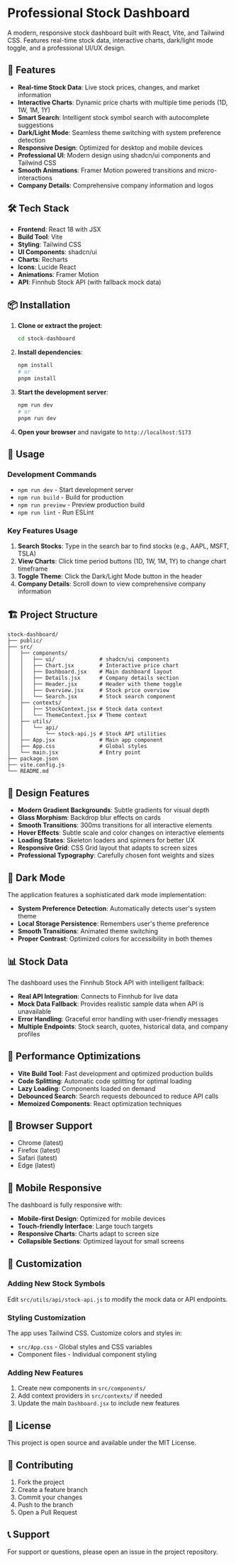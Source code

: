 # Professional Stock Dashboard

A modern, responsive stock dashboard built with React, Vite, and Tailwind CSS. Features real-time stock data, interactive charts, dark/light mode toggle, and a professional UI/UX design.

## 🚀 Features

- **Real-time Stock Data**: Live stock prices, changes, and market information
- **Interactive Charts**: Dynamic price charts with multiple time periods (1D, 1W, 1M, 1Y)
- **Smart Search**: Intelligent stock symbol search with autocomplete suggestions
- **Dark/Light Mode**: Seamless theme switching with system preference detection
- **Responsive Design**: Optimized for desktop and mobile devices
- **Professional UI**: Modern design using shadcn/ui components and Tailwind CSS
- **Smooth Animations**: Framer Motion powered transitions and micro-interactions
- **Company Details**: Comprehensive company information and logos

## 🛠️ Tech Stack

- **Frontend**: React 18 with JSX
- **Build Tool**: Vite
- **Styling**: Tailwind CSS
- **UI Components**: shadcn/ui
- **Charts**: Recharts
- **Icons**: Lucide React
- **Animations**: Framer Motion
- **API**: Finnhub Stock API (with fallback mock data)

## 📦 Installation

1. **Clone or extract the project**:
   ```bash
   cd stock-dashboard
   ```

2. **Install dependencies**:
   ```bash
   npm install
   # or
   pnpm install
   ```

3. **Start the development server**:
   ```bash
   npm run dev
   # or
   pnpm run dev
   ```

4. **Open your browser** and navigate to `http://localhost:5173`

## 🎯 Usage

### Development Commands

- `npm run dev` - Start development server
- `npm run build` - Build for production
- `npm run preview` - Preview production build
- `npm run lint` - Run ESLint

### Key Features Usage

1. **Search Stocks**: Type in the search bar to find stocks (e.g., AAPL, MSFT, TSLA)
2. **View Charts**: Click time period buttons (1D, 1W, 1M, 1Y) to change chart timeframe
3. **Toggle Theme**: Click the Dark/Light Mode button in the header
4. **Company Details**: Scroll down to view comprehensive company information

## 🏗️ Project Structure

```
stock-dashboard/
├── public/
├── src/
│   ├── components/
│   │   ├── ui/              # shadcn/ui components
│   │   ├── Chart.jsx        # Interactive price chart
│   │   ├── Dashboard.jsx    # Main dashboard layout
│   │   ├── Details.jsx      # Company details section
│   │   ├── Header.jsx       # Header with theme toggle
│   │   ├── Overview.jsx     # Stock price overview
│   │   └── Search.jsx       # Stock search component
│   ├── contexts/
│   │   ├── StockContext.jsx # Stock data context
│   │   └── ThemeContext.jsx # Theme context
│   ├── utils/
│   │   └── api/
│   │       └── stock-api.js # Stock API utilities
│   ├── App.jsx              # Main app component
│   ├── App.css              # Global styles
│   └── main.jsx             # Entry point
├── package.json
├── vite.config.js
└── README.md
```

## 🎨 Design Features

- **Modern Gradient Backgrounds**: Subtle gradients for visual depth
- **Glass Morphism**: Backdrop blur effects on cards
- **Smooth Transitions**: 300ms transitions for all interactive elements
- **Hover Effects**: Subtle scale and color changes on interactive elements
- **Loading States**: Skeleton loaders and spinners for better UX
- **Responsive Grid**: CSS Grid layout that adapts to screen sizes
- **Professional Typography**: Carefully chosen font weights and sizes

## 🌙 Dark Mode

The application features a sophisticated dark mode implementation:

- **System Preference Detection**: Automatically detects user's system theme
- **Local Storage Persistence**: Remembers user's theme preference
- **Smooth Transitions**: Animated theme switching
- **Proper Contrast**: Optimized colors for accessibility in both themes

## 📊 Stock Data

The dashboard uses the Finnhub Stock API with intelligent fallback:

- **Real API Integration**: Connects to Finnhub for live data
- **Mock Data Fallback**: Provides realistic sample data when API is unavailable
- **Error Handling**: Graceful error handling with user-friendly messages
- **Multiple Endpoints**: Stock search, quotes, historical data, and company profiles

## 🚀 Performance Optimizations

- **Vite Build Tool**: Fast development and optimized production builds
- **Code Splitting**: Automatic code splitting for optimal loading
- **Lazy Loading**: Components loaded on demand
- **Debounced Search**: Search requests debounced to reduce API calls
- **Memoized Components**: React optimization techniques

## 🎯 Browser Support

- Chrome (latest)
- Firefox (latest)
- Safari (latest)
- Edge (latest)

## 📱 Mobile Responsive

The dashboard is fully responsive with:

- **Mobile-first Design**: Optimized for mobile devices
- **Touch-friendly Interface**: Large touch targets
- **Responsive Charts**: Charts adapt to screen size
- **Collapsible Sections**: Optimized layout for small screens

## 🔧 Customization

### Adding New Stock Symbols

Edit `src/utils/api/stock-api.js` to modify the mock data or API endpoints.

### Styling Customization

The app uses Tailwind CSS. Customize colors and styles in:
- `src/App.css` - Global styles and CSS variables
- Component files - Individual component styling

### Adding New Features

1. Create new components in `src/components/`
2. Add context providers in `src/contexts/` if needed
3. Update the main `Dashboard.jsx` to include new features

## 📄 License

This project is open source and available under the MIT License.

## 🤝 Contributing

1. Fork the project
2. Create a feature branch
3. Commit your changes
4. Push to the branch
5. Open a Pull Request

## 📞 Support

For support or questions, please open an issue in the project repository.

